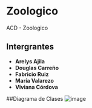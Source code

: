 # Zoologico
ACD - Zoologico

## Intergrantes 

- **Arelys Ajila**
- **Douglas Carreño**
- **Fabricio Ruiz**
- **María Valarezo**
- **Viviana Córdova**

##Diagrama de Clases 
![image](https://github.com/user-attachments/assets/2854c845-52b7-421a-b6b0-b704a273523d)


